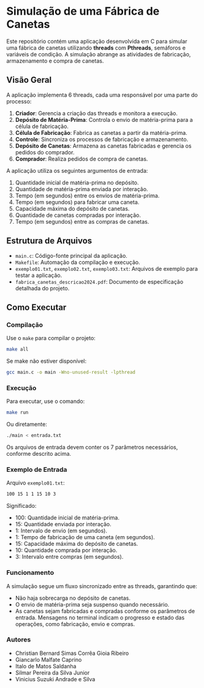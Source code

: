 # Simulação de uma Fábrica de Canetas

Este repositório contém uma aplicação desenvolvida em C para simular uma fábrica de canetas utilizando **threads** com **Pthreads**, semáforos e variáveis de condição. A simulação abrange as atividades de fabricação, armazenamento e compra de canetas.

## Visão Geral

A aplicação implementa 6 threads, cada uma responsável por uma parte do processo:

1. **Criador**: Gerencia a criação das threads e monitora a execução.
2. **Depósito de Matéria-Prima**: Controla o envio de matéria-prima para a célula de fabricação.
3. **Célula de Fabricação**: Fabrica as canetas a partir da matéria-prima.
4. **Controle**: Sincroniza os processos de fabricação e armazenamento.
5. **Depósito de Canetas**: Armazena as canetas fabricadas e gerencia os pedidos do comprador.
6. **Comprador**: Realiza pedidos de compra de canetas.

A aplicação utiliza os seguintes argumentos de entrada:

1. Quantidade inicial de matéria-prima no depósito.
2. Quantidade de matéria-prima enviada por interação.
3. Tempo (em segundos) entre os envios de matéria-prima.
4. Tempo (em segundos) para fabricar uma caneta.
5. Capacidade máxima do depósito de canetas.
6. Quantidade de canetas compradas por interação.
7. Tempo (em segundos) entre as compras de canetas.

## Estrutura de Arquivos

- `main.c`: Código-fonte principal da aplicação.
- `Makefile`: Automação da compilação e execução.
- `exemplo01.txt`, `exemplo02.txt`, `exemplo03.txt`: Arquivos de exemplo para testar a aplicação.
- `fabrica_canetas_descricao2024.pdf`: Documento de especificação detalhada do projeto.

## Como Executar

### Compilação

Use o `make` para compilar o projeto:
```bash
make all
```
Se make não estiver disponível:
```bash
gcc main.c -o main -Wno-unused-result -lpthread
```

### Execução

Para executar, use o comando:
```bash
make run
```
Ou diretamente:
```bash
./main < entrada.txt
```
Os arquivos de entrada devem conter os 7 parâmetros necessários, conforme descrito acima.

### Exemplo de Entrada
Arquivo `exemplo01.txt`:
```bash
100 15 1 1 15 10 3
```
Significado:

- 100: Quantidade inicial de matéria-prima.
- 15: Quantidade enviada por interação.
- 1: Intervalo de envio (em segundos).
- 1: Tempo de fabricação de uma caneta (em segundos).
- 15: Capacidade máxima do depósito de canetas.
- 10: Quantidade comprada por interação.
- 3: Intervalo entre compras (em segundos).

### Funcionamento
A simulação segue um fluxo sincronizado entre as threads, garantindo que:
- Não haja sobrecarga no depósito de canetas.
- O envio de matéria-prima seja suspenso quando necessário.
- As canetas sejam fabricadas e compradas conforme os parâmetros de entrada.
Mensagens no terminal indicam o progresso e estado das operações, como fabricação, envio e compras.

### Autores
- Christian Bernard Simas Corrêa Gioia Ribeiro
- Giancarlo Malfate Caprino
- Italo de Matos Saldanha
- Silmar Pereira da Silva Junior
- Vinicius Suzuki Andrade e Silva
